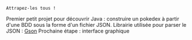 `Attrapez-les tous !`

Premier petit projet pour découvrir Java : construire un pokedex à partir d'une BDD sous la forme d'un fichier JSON.
Librairie utilisée pour parser le JSON : [Gson](https://github.com/google/gson)
Prochaine étape : interface graphique
